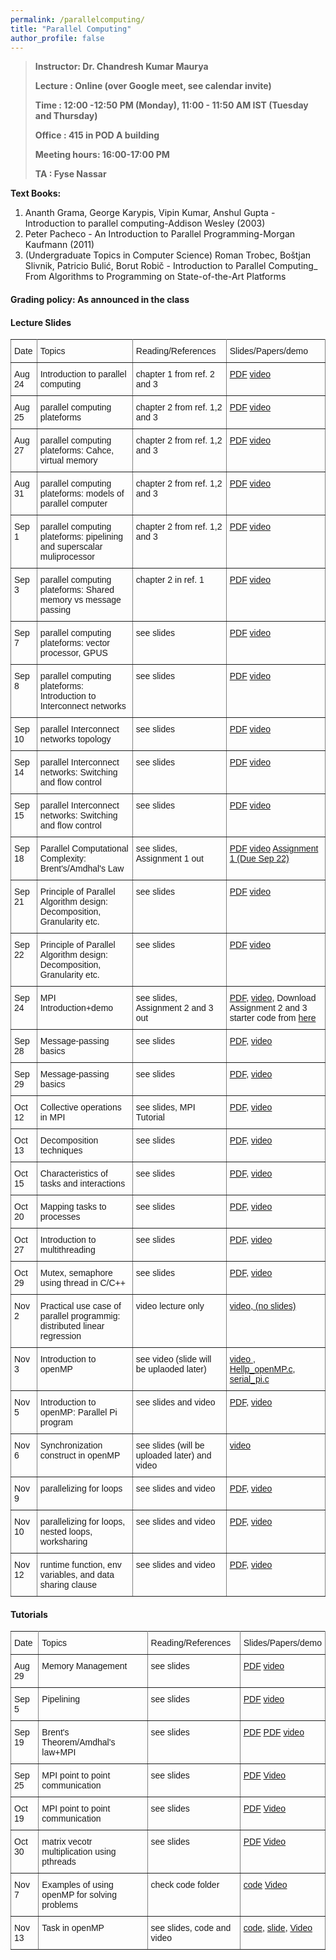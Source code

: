 ```yaml
---
permalink: /parallelcomputing/
title: "Parallel Computing"
author_profile: false
---
```


>**Instructor:    Dr. Chandresh Kumar Maurya**
>
>**Lecture     :   Online (over Google meet, see calendar invite)**        
>
>**Time         :   12:00 -12:50 PM (Monday), 11:00 - 11:50 AM IST (Tuesday and Thursday)** 
>
>**Office       :    415 in POD A building** 
>
>**Meeting hours: 16:00-17:00  PM**  
>
>**TA			:   Fyse Nassar**

  **Text Books:**

  1. Ananth Grama, George Karypis, Vipin Kumar, Anshul Gupta - Introduction to parallel computing-Addison Wesley (2003)
  2. Peter Pacheco - An Introduction to Parallel Programming-Morgan Kaufmann (2011)
  3. (Undergraduate Topics in Computer Science) Roman Trobec, Boštjan Slivnik, Patricio Bulić, Borut Robič - Introduction to Parallel Computing_ From Algorithms to Programming on State-of-the-Art Platforms   

#### Grading policy: As announced in the class  



#### Lecture Slides

<style type="text/css">
.tg  {border-collapse:collapse;border-spacing:0;}
.tg td{font-family:Arial, sans-serif;font-size:14px;padding:10px 5px;border-style:solid;border-width:1px;overflow:hidden;word-break:normal;border-color:black;}
.tg th{font-family:Arial, sans-serif;font-size:14px;font-weight:normal;padding:10px 5px;border-style:solid;border-width:1px;overflow:hidden;word-break:normal;border-color:black;}
.tg .tg-0pky{border-color:inherit;text-align:left;vertical-align:top}
</style>
<table class="tg">
  <tr>
    <th class="tg-0pky">Date</th>
    <th class="tg-0pky">Topics</th>
    <th class="tg-0pky">Reading/References</th>
    <th class="tg-0pky">Slides/Papers/demo</th>
  </tr>
   <tr>
    <td class="tg-0pky">Aug 24</td>
    <td class="tg-0pky">Introduction to parallel computing</td>
    <td class="tg-0pky">chapter 1 from ref. 2 and 3</td>
       <td class="tg-0pky"> <a href="https://drive.google.com/file/d/1pFuFsWr3X17MA2V76WEC1AuEPv9vGaEO/view?usp=sharing">PDF</a>
       <a href="https://drive.google.com/file/d/1SZCDndXMx14AVDMXJ2LVd076iBmRFcFE/view?usp=sharing"> video</a>
       </td> 
  </tr>
    <tr>
    <td class="tg-0pky">Aug 25</td>
    <td class="tg-0pky">parallel computing plateforms</td>
    <td class="tg-0pky">chapter 2 from ref. 1,2 and 3</td>
        <td class="tg-0pky"> <a href="https://drive.google.com/file/d/1ey-vJeEFDSmWQfJWxk0w-_rzqo5OSobP/view?usp=sharing">PDF</a> <a href="https://drive.google.com/file/d/1DAJWm6i56qkrnizvpXmYaO1N9_-Q1cwr/view?usp=sharing"> video</a> </td> 
  </tr>
     <tr>
    <td class="tg-0pky">Aug 27</td>
    <td class="tg-0pky">parallel computing plateforms: Cahce, virtual memory</td>
    <td class="tg-0pky">chapter 2 from ref. 1,2 and 3</td>
        <td class="tg-0pky"> <a href="https://drive.google.com/file/d/1ey-vJeEFDSmWQfJWxk0w-_rzqo5OSobP/view?usp=sharing">PDF</a> <a href=" https://drive.google.com/file/d/1CT8EmKScNYCccJs7fEsdn8E223rL_Tnx/view?usp=sharing"> video</a> </td> 
  </tr>
     <tr>
    <td class="tg-0pky">Aug 31</td>
    <td class="tg-0pky">parallel computing plateforms: models of parallel computer</td>
    <td class="tg-0pky">chapter 2 from ref. 1,2 and 3</td>
        <td class="tg-0pky"> <a href="https://drive.google.com/file/d/1ey-vJeEFDSmWQfJWxk0w-_rzqo5OSobP/view?usp=sharing">PDF</a> <a href="  https://drive.google.com/file/d/1yOS69XsQByGit5V24d6Uh8_IQOUXmwQ9/view?usp=sharing"> video</a> </td> 
  </tr>  
    <tr>
    <td class="tg-0pky">Sep 1</td>
    <td class="tg-0pky">parallel computing plateforms: pipelining and superscalar muliprocessor</td>
    <td class="tg-0pky">chapter 2 from ref. 1,2 and 3</td>
        <td class="tg-0pky"> <a href="https://drive.google.com/file/d/1cQniqMBDnQHq4e3M0WkqnEYSIHrxUaY7/view?usp=sharing">PDF</a> <a href="  https://drive.google.com/file/d/1Thphhiag_nToeotQlarK07jbw6AgWEWP/view?usp=sharing"> video</a> </td>
    </tr>
    <tr>
    <td class="tg-0pky">Sep 3</td>
    <td class="tg-0pky">parallel computing plateforms: Shared memory vs message passing</td>
    <td class="tg-0pky">chapter 2 in ref. 1</td>
        <td class="tg-0pky"> <a href="https://drive.google.com/file/d/1jmF1Pul6UeMH9JD3iTjEEkxwBT-iRihH/view?usp=sharing">PDF</a> <a href="   https://drive.google.com/file/d/1Hf199ZLBB3tQSbOet0a_0xQRsKxHUhYV/view?usp=sharing"> video</a> </td>   </tr>
    <tr>
    <td class="tg-0pky">Sep 7</td>
    <td class="tg-0pky">parallel computing plateforms: vector processor, GPUS</td>
    <td class="tg-0pky">see slides</td>
        <td class="tg-0pky"> <a href="https://drive.google.com/file/d/1jmF1Pul6UeMH9JD3iTjEEkxwBT-iRihH/view?usp=sharing">PDF</a> <a href="   https://drive.google.com/file/d/1JixBO7yyAq_T1LRzoCtqkUd3smXzIIvK/view?usp=sharing"> video</a> </td>   </tr>
    <tr>
    <td class="tg-0pky">Sep 8</td>
    <td class="tg-0pky">parallel computing plateforms: Introduction to Interconnect networks</td>
    <td class="tg-0pky">see slides</td>
        <td class="tg-0pky"> <a href="https://drive.google.com/file/d/1e4Tk3lR41VkOEio7ROfBQKggWlf5Tv-M/view?usp=sharing">PDF</a> <a href="   https://drive.google.com/file/d/1NIOLkfsEZQSBi8iLSIV-Ig7QAhP7Sin4/view?usp=sharing"> video</a> </td>   </tr> 
    <tr>
    <td class="tg-0pky">Sep 10</td>
    <td class="tg-0pky">parallel Interconnect networks topology </td> 
    <td class="tg-0pky">see slides</td>
        <td class="tg-0pky"> <a href="https://drive.google.com/file/d/1GajBFF1TxVmhnmHI88emfc5uycLhE4RS/view?usp=sharing">PDF</a> <a href="  https://drive.google.com/file/d/1U_J-rOJRUapvsBZrX3X8JXw2YPDLvni3/view?usp=sharing"> video</a> </td>   </tr>
     <tr>
    <td class="tg-0pky">Sep 14</td>
    <td class="tg-0pky">parallel Interconnect networks: Switching and flow control </td> 
    <td class="tg-0pky">see slides</td>
        <td class="tg-0pky"> <a href="https://drive.google.com/file/d/16HWiR5papTGXXBBY4YT2YLv_BH2nd38x/view?usp=sharing">PDF</a> <a href=" https://drive.google.com/file/d/1b5C37MIct1hdTL1-TPf0Rc5pZ4J-6egF/view?usp=sharing"> video</a> </td>   </tr>
     <tr>
    <td class="tg-0pky">Sep 15</td>
    <td class="tg-0pky">parallel Interconnect networks: Switching and flow control </td> 
    <td class="tg-0pky">see slides</td>
        <td class="tg-0pky"> <a href="https://drive.google.com/file/d/16HWiR5papTGXXBBY4YT2YLv_BH2nd38x/view?usp=sharing">PDF</a> <a href="https://drive.google.com/file/d/1gjxUm_GHV68ybguM0lOOW16pOYId_Qtg/view?usp=sharing"> video</a> </td>   </tr>
    <tr>
    <td class="tg-0pky">Sep 18</td>
    <td class="tg-0pky">Parallel Computational Complexity: Brent's/Amdhal's Law </td> 
    <td class="tg-0pky">see slides, Assignment 1 out</td>
        <td class="tg-0pky"> <a href="https://drive.google.com/file/d/1epszOFiyeEYsoamnopRP0PiDGiUMY_nY/view?usp=sharing">PDF</a> <a href="https://drive.google.com/file/d/1fl5dKjWrzmP2Ph7Ltz095ujTwDgogyqe/view?usp=sharing"> video</a>  <a href="https://drive.google.com/file/d/1OmTMhGz3l1AjNKmIwLX0G6tP-08VbX0p/view?usp=sharing">Assignment 1 (Due Sep 22)</a> </td>   </tr>
    <tr>
    <td class="tg-0pky">Sep 21</td>
        <td class="tg-0pky">  Principle of Parallel Algorithm design: Decomposition, Granularity etc.</td>
    <td class="tg-0pky">see slides</td>
        <td class="tg-0pky"> <a href="https://drive.google.com/file/d/16acXqoRyyQ6-ABsqZcTxmc0rb-eeKvTH/view?usp=sharing">PDF</a>  <a href="https://drive.google.com/file/d/1fxxosWDHWeAQkDcO0s912x_6ms6AC6ax/view?usp=sharing">video</a> </td>   </tr>
 <tr>
    <td class="tg-0pky">Sep 22</td>
        <td class="tg-0pky">  Principle of Parallel Algorithm design: Decomposition, Granularity etc.</td>
    <td class="tg-0pky">see slides</td>
        <td class="tg-0pky"> <a href="https://drive.google.com/file/d/16acXqoRyyQ6-ABsqZcTxmc0rb-eeKvTH/view?usp=sharing">PDF</a>  <a href="https://drive.google.com/file/d/1AyUqqd9OXWjF-ZWvn7cabZ3RCPgEvDeu/view?usp=sharing">video</a> </td>   </tr>
     <tr>
    <td class="tg-0pky">Sep 24</td>
        <td class="tg-0pky"> MPI Introduction+demo</td>
    <td class="tg-0pky">see slides, Assignment 2 and 3 out</td>
         <td class="tg-0pky"><a href="https://drive.google.com/file/d/16b0WB-PEouPPf0y5kstgprYDTN59ofFm/view?usp=sharing">PDF</a>, <a href="https://drive.google.com/file/d/1lCxkpKqX7_L0qifoadRkMxGDGN9CtiEf/view?usp=sharing">video</a>, Download Assignment 2 and 3 starter code from <a href=" https://drive.google.com/drive/folders/1gtwUuMcztQtCAAJZd0CfcbZwGEVwD-Bz?usp=sharing"> here </a> </td>     </tr> <tr>
    <td class="tg-0pky">Sep 28</td>
        <td class="tg-0pky"> Message-passing basics</td>
    <td class="tg-0pky">see slides</td>
         <td class="tg-0pky"><a href="https://drive.google.com/file/d/1WdccssK1NZc9_y99U9H1GwI5ya1A4Cju/view?usp=sharing">PDF</a>, <a href="https://drive.google.com/file/d/10r5mo13tkF0VI4wdJ3C6j6SbiJg2hmiM/view?usp=sharing">video</a></td>     </tr>
    <tr>
    <td class="tg-0pky">Sep 29</td>
        <td class="tg-0pky"> Message-passing basics</td>
    <td class="tg-0pky">see slides</td>
         <td class="tg-0pky"><a href="https://drive.google.com/file/d/1WdccssK1NZc9_y99U9H1GwI5ya1A4Cju/view?usp=sharing">PDF</a>, <a href="https://drive.google.com/file/d/1p0HV31o_opx6G3FaxKKktRFC52bZszv-/view?usp=sharing">video</a></td>     </tr>
     <tr>
    <td class="tg-0pky">Oct 12</td>
        <td class="tg-0pky"> Collective operations in MPI</td>
    <td class="tg-0pky">see slides, MPI Tutorial</td>
         <td class="tg-0pky"><a href="https://drive.google.com/file/d/1lwGHCik0OkIu79iUxivgwCGBdQb8Uiay/view?usp=sharing">PDF</a>, <a href="https://drive.google.com/file/d/1ku4Kw26CiLOEgcnrzLoM5a2J3D4hgGXo/view?usp=sharing">video</a></td>     </tr>
     <tr>
    <td class="tg-0pky">Oct 13</td>
        <td class="tg-0pky"> Decomposition techniques</td>
    <td class="tg-0pky">see slides</td>
         <td class="tg-0pky"><a href="https://drive.google.com/file/d/1deGD_AziCZSz1_aXMZkb2ll-eN43saYh/view?usp=sharing">PDF</a>, <a href="https://drive.google.com/file/d/1KVdbnnpeeQhTzrLW0YfTn124PH-qD4rF/view?usp=sharing">video</a></td>     </tr>
      <tr>
    <td class="tg-0pky">Oct 15</td>
        <td class="tg-0pky"> Characteristics of tasks and interactions</td>
    <td class="tg-0pky">see slides</td>
         <td class="tg-0pky"><a href="https://drive.google.com/file/d/1mn6W2zT1OfmqK8N5R35xslueqzn319Q0/view?usp=sharing">PDF</a>, <a href="https://drive.google.com/file/d/1kFzMQAPnfNOPCwt_xf6OWsKoQPDDn9md/view?usp=sharing">video</a></td>     </tr>
     <tr>
    <td class="tg-0pky">Oct 20</td>
        <td class="tg-0pky"> Mapping tasks to processes</td>
    <td class="tg-0pky">see slides</td>
         <td class="tg-0pky"><a href="https://drive.google.com/file/d/1mn6W2zT1OfmqK8N5R35xslueqzn319Q0/view?usp=sharing">PDF</a>, <a href="https://drive.google.com/file/d/1gU4W3LgynMpCF-NNr9Y-kyGcOyvQc1lC/view?usp=sharing">video</a></td>     </tr>
     <tr>
    <td class="tg-0pky">Oct 27</td>
        <td class="tg-0pky"> Introduction to multithreading</td>
    <td class="tg-0pky">see slides</td>
         <td class="tg-0pky"><a href="https://drive.google.com/file/d/1ZVHQ8uhACGz-zObeZzeowBslk_xFihPw/view?usp=sharing">PDF</a>, <a href="https://drive.google.com/file/d/1qZsf9aPxs6JO2rFhgYvsMKMrJbdZlQax/view?usp=sharing">video</a></td>     </tr>
     <tr>
    <td class="tg-0pky">Oct 29</td>
        <td class="tg-0pky">Mutex, semaphore using thread in C/C++</td>
    <td class="tg-0pky">see slides</td>
         <td class="tg-0pky"><a href="https://drive.google.com/file/d/1GfVLetCsFR70S51-cOjAWQhyvI3124G4/view?usp=sharing">PDF</a>, <a href="https://drive.google.com/file/d/13qIskB4Y2aqmMO7L2pLZQqYrn_z3h7jB/view?usp=sharing">video</a></td>     </tr> 
    <tr>
    <td class="tg-0pky">Nov 2</td>
        <td class="tg-0pky">Practical use case of parallel programmig: distributed linear regression</td>
    <td class="tg-0pky">video lecture only</td>
         <td class="tg-0pky"> <a href="    https://drive.google.com/file/d/150ex8eskSd3sKmeCloiDxTPnyDMpoA8c/view?usp=sharing">video, (no slides)</a></td>     </tr> 
     <tr>
    <td class="tg-0pky">Nov 3</td>
        <td class="tg-0pky">Introduction to openMP</td>
    <td class="tg-0pky"> see video (slide will be uplaoded later) </td>
         <td class="tg-0pky"> <a href="    https://drive.google.com/file/d/1HJMmeZYFnMlefNaCbgRNu1MQUbwCvNzG/view">video </a>, <a href="https://drive.google.com/file/d/1zw9KqI-5QeRPXAPGulym08JbGRDBr25h/view?usp=sharing">Hellp_openMP.c</a>, <a href="https://drive.google.com/file/d/1HLevLC0U7Wd609N8IX_Mvhvblu_vxY2Z/view?usp=sharing">serial_pi.c</a>
         </td>     </tr>
      <tr>
    <td class="tg-0pky">Nov 5</td>
        <td class="tg-0pky">Introduction to openMP: Parallel Pi program</td>
    <td class="tg-0pky"> see  slides and video </td>
         <td class="tg-0pky"> <a href="https://drive.google.com/file/d/1Ld74eRRCnlECTJ303T5r_7eHVQpFmmoY/view?usp=sharing">PDF</a>, <a href="    https://drive.google.com/file/d/12HIytG0HxCgequYxLEooafnJ0xsRTTIM/view?usp=sharing">video </a>
          </td> </tr>
     <tr>
    <td class="tg-0pky">Nov 6</td>
        <td class="tg-0pky">Synchronization construct in openMP</td>
    <td class="tg-0pky"> see  slides (will be uploaded later) and video </td>
         <td class="tg-0pky">  <a href="https://drive.google.com/file/d/18qTcnWapn6oSbnEHPOXhOQZ8Gwmv8rKg/view?usp=sharing">video </a>
          </td> </tr>
     <tr>
    <td class="tg-0pky">Nov 9</td>
        <td class="tg-0pky">parallelizing for loops</td>
    <td class="tg-0pky"> see  slides  and video </td>
        <td class="tg-0pky"> <a href="https://drive.google.com/file/d/1ADFQURFY01lhnBjILT8smnAzTSF2m1NE/view?usp=sharing">PDF</a>,  <a href="https://drive.google.com/file/d/1ov1aqZWFXShw--Kfu7D2-Q2brevkw3Kq/view?usp=sharing">video </a>
          </td> </tr>
     <tr>
    <td class="tg-0pky">Nov 10</td>
        <td class="tg-0pky">parallelizing for loops, nested loops, worksharing </td>
    <td class="tg-0pky"> see  slides  and video </td>
        <td class="tg-0pky"> <a href="https://drive.google.com/file/d/1P-x8nHXF4PQNwnYDNdVZ1xg0siAD8F57/view?usp=sharing">PDF</a>,  <a href=" https://drive.google.com/file/d/1ylsovRgjT5XUt-Io-SE-ocYhDYGJMzm6/view?usp=sharing">video </a>  </td> </tr>
    <tr>
    <td class="tg-0pky">Nov 12</td>
        <td class="tg-0pky">runtime function, env variables, and data sharing clause </td>
    <td class="tg-0pky"> see  slides  and video </td>
        <td class="tg-0pky"> <a href="https://drive.google.com/file/d/1GcHe2_SjsqUYibiP9qIg0sZvZF_FjtIe/view?usp=sharing">PDF</a>,  <a href="https://drive.google.com/file/d/10_Qco4ZLGamGqROiNp2aUdEEn7VyGnAz/view?usp=sharing">video </a>
          </td> </tr> </table>

#### Tutorials

<style type="text/css">
.tg  {border-collapse:collapse;border-spacing:0;}
.tg td{font-family:Arial, sans-serif;font-size:14px;padding:10px 5px;border-style:solid;border-width:1px;overflow:hidden;word-break:normal;border-color:black;}
.tg th{font-family:Arial, sans-serif;font-size:14px;font-weight:normal;padding:10px 5px;border-style:solid;border-width:1px;overflow:hidden;word-break:normal;border-color:black;}
.tg .tg-0pky{border-color:inherit;text-align:left;vertical-align:top}
</style>
<table class="tg">
  <tr>
    <th class="tg-0pky">Date</th>
    <th class="tg-0pky">Topics</th>
    <th class="tg-0pky">Reading/References</th>
    <th class="tg-0pky">Slides/Papers/demo</th>
  </tr>
   <tr>
    <td class="tg-0pky">Aug 29</td>
    <td class="tg-0pky">Memory Management</td>
    <td class="tg-0pky">see slides</td>
       <td class="tg-0pky"> <a href="https://drive.google.com/file/d/1YIwoEXm3dzw8a8oDtTCNWRuYMs0KC_kx/view?usp=sharing">PDF</a>
       <a href="https://drive.google.com/file/d/1OiucIgJgpPE9ChraYpAudBb-VtJyaYHt/view?usp=sharing"> video</a>
       </td> 
  </tr> <tr>
    <td class="tg-0pky">Sep 5</td>
    <td class="tg-0pky">Pipelining</td>
    <td class="tg-0pky">see slides</td>
       <td class="tg-0pky"> <a href="https://drive.google.com/file/d/1gLx4XVDBw9UCeuop-tG7efJZbaorkaeC/view?usp=sharing">PDF</a>
       <a href="https://drive.google.com/file/d/1NU3rkm_s5mVEZkBxy36yvQQCqjPSEnUJ/view?usp=sharing"> video</a>
       </td> 
  </tr>
    <tr>
    <td class="tg-0pky">Sep 19</td>
    <td class="tg-0pky">Brent's Theorem/Amdhal's law+MPI</td>
    <td class="tg-0pky">see slides</td>
       <td class="tg-0pky"> <a href="https://drive.google.com/file/d/1-VuwMH-C87TFUQjqw6hUZBvv_i7hEZzG/view?usp=sharing">PDF</a>
           <a href="https://drive.google.com/file/d/10EfMP6Wmnev3mAVpzgpOgQKrhB67FBvJ/view?usp=sharing">PDF</a>
       <a href="https://drive.google.com/file/d/1Vc4U8u1dxBNJx02XncrwH7WKGixDQ1wF/view?usp=sharing"> video</a>
       </td> 
  </tr>
      <tr>
    <td class="tg-0pky">Sep 25</td>
    <td class="tg-0pky">MPI point to point communication</td>
    <td class="tg-0pky">see slides</td>
       <td class="tg-0pky"> <a href=" https://drive.google.com/file/d/1hbK7Shb6T_tUE-xutiMfoq8rACs9bvB8/view?usp=sharing">PDF</a>
           <a href="https://drive.google.com/file/d/1cxyCvK1PEnETym4u2w69MVxNSRqxS9QN/view?usp=sharing">Video</a>      
       </td> 
  </tr>  
     <tr>
    <td class="tg-0pky">Oct 19</td>
    <td class="tg-0pky">MPI point to point communication</td>
    <td class="tg-0pky">see slides</td>
       <td class="tg-0pky"> <a href="https://drive.google.com/file/d/1QzMZAV3TbYgV3lIhJ3BmOFoOEs3cTaSE/view?usp=sharing">PDF</a>
           <a href="https://drive.google.com/file/d/13bt57dZXQ-JPaD_FqWyI5zf2Odi_mYST/view?usp=sharing">Video</a>      
       </td> 
  </tr>  
     <tr>
    <td class="tg-0pky">Oct 30</td>
    <td class="tg-0pky">matrix vecotr multiplication using pthreads</td>
    <td class="tg-0pky">see slides</td>
       <td class="tg-0pky"> <a href="https://drive.google.com/file/d/1iB1631aQmAfzLdjBzb-971zUJoQszTQc/view?usp=sharing">PDF</a>
           <a href="https://drive.google.com/file/d/1WNbc-x7nryKunGkVVIuYiihuMFWuqjQn/view">Video</a>      
       </td> 
  </tr>  
     </tr>  
     <tr>
    <td class="tg-0pky">Nov 7</td>
    <td class="tg-0pky">Examples of using openMP for solving problems</td>
    <td class="tg-0pky">check code folder</td>
       <td class="tg-0pky"> <a href="https://drive.google.com/file/d/10r9RIYA-tdVBYcdwNE409dFIMUvoGAG5/view?usp=sharing">code</a>
           <a href="https://drive.google.com/file/d/11vezB1MxTbuda_f07y6F4P92tgV2alaj/view?usp=sharing">Video</a>      
       </td> 
  </tr>  
  <tr>
    <td class="tg-0pky">Nov 13</td>
    <td class="tg-0pky">Task in openMP</td>
    <td class="tg-0pky">see slides, code and video</td>
       <td class="tg-0pky"> <a href="https://drive.google.com/file/d/10r9RIYA-tdVBYcdwNE409dFIMUvoGAG5/view?usp=sharing">code</a>,  <a href="https://drive.google.com/file/d/18rAIXY5Ad7jiO0zrbwhROpqbUYFb4q43/view?usp=sharing">slide</a>,
           <a href="https://drive.google.com/file/d/1As9D0uYVEDGcnzOSoCubH2qmqEbDpxVt/view?usp=sharing">Video</a>      
       </td> 
  </tr>  
</table>




















